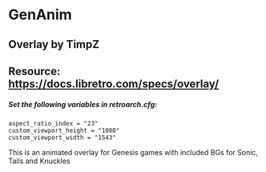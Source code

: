 # GenAnim
## Overlay by TimpZ
## Resource: https://docs.libretro.com/specs/overlay/

##### Set the following variables in retroarch.cfg:
```
aspect_ratio_index = "23"
custom_viewport_height = "1080"
custom_viewport_width = "1543"
```
This is an animated overlay for Genesis games with included BGs for Sonic, Tails and Knuckles

